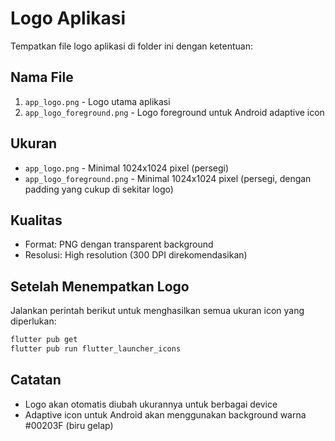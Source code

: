 # Logo Aplikasi

Tempatkan file logo aplikasi di folder ini dengan ketentuan:

## Nama File
1. `app_logo.png` - Logo utama aplikasi
2. `app_logo_foreground.png` - Logo foreground untuk Android adaptive icon

## Ukuran
- `app_logo.png` - Minimal 1024x1024 pixel (persegi)
- `app_logo_foreground.png` - Minimal 1024x1024 pixel (persegi, dengan padding yang cukup di sekitar logo)

## Kualitas
- Format: PNG dengan transparent background
- Resolusi: High resolution (300 DPI direkomendasikan)

## Setelah Menempatkan Logo
Jalankan perintah berikut untuk menghasilkan semua ukuran icon yang diperlukan:

```bash
flutter pub get
flutter pub run flutter_launcher_icons
```

## Catatan
- Logo akan otomatis diubah ukurannya untuk berbagai device
- Adaptive icon untuk Android akan menggunakan background warna #00203F (biru gelap) 